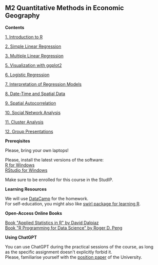 ## M2 Quantitative Methods in Economic Geography

**Contents**   


[1. Introduction to R](1_intro.md)

[2. Simple Linear Regression](2_linear.md)

[3. Multiple Linear Regression](3_multiple.md)

[5. Visualization with ggplot2](5_visual.md)

[6. Logistic Regression](6_logistic.md)

[7. Interpretation of Regression Models](7_interpret.md)

[8. Date-Time and Spatial Data](8_time.md)

[9. Spatial Autocorrelation](9_spatial.md)

[10. Social Network Analysis](10_network.md)   

[11. Cluster Analysis](11_cluster.md)

[12. Group Presentations](12_final.md)


**Prereqisites**  

Please, bring your own laptops!   

Please, install the latest versions of the software:   
[R for Windows](https://cran.r-project.org/bin/windows/base/)   
[RStudio for Windows](https://www.rstudio.com/products/rstudio/)    

Make sure to be enrolled for this course in the StudIP.


**Learning Resources**    


We will use [DataCamp](https://www.datacamp.com/courses) for the homework.    
For self-education, you might also like [swirl package for learning R](https://swirlstats.com/).


**Open-Access Online Books**    


[Book "Applied Statistics in R" by David Dalpiaz](https://book.stat420.org)    
[Book "R Programming for Data Science" by Roger D. Peng](https://bookdown.org/rdpeng/rprogdatascience)

**Using ChatGPT**     

You can use ChatGPT during the practical sessions of the course, as long as the specific assignment doesn't explicitly forbid it.  
Please, familiarise yourself with the [position paper](https://www.intern.uni-hannover.de/fileadmin/luh/content/studiengangsplanung_intern/LUH-Positionspapier-KI_EN.pdf) of the University.
